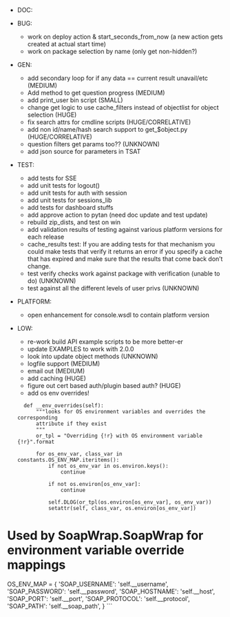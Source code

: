   * DOC:

  * BUG:
    * work on deploy action & start_seconds_from_now (a new action gets created at actual start time)
    * work on package selection by name (only get non-hidden?)

  * GEN:
    * add secondary loop for if any data == current result unavail/etc (MEDIUM)
    * Add method to get question progress (MEDIUM)
    * add print_user bin script (SMALL)
    * change get logic to use cache_filters instead of objectlist for object selection (HUGE)
    * fix search attrs for cmdline scripts (HUGE/CORRELATIVE)
    * add non id/name/hash search support to get_$object.py (HUGE/CORRELATIVE)
    * question filters get params too?? (UNKNOWN)
    * add json source for parameters in TSAT

  * TEST:
    * add tests for SSE
    * add unit tests for logout()
    * add unit tests for auth with session
    * add unit tests for sessions_lib
    * add tests for dashboard stuffs
    * add approve action to pytan (need doc update and test update)
    * rebuild zip_dists, and test on win
    * add validation results of testing against various platform versions for each release
    * cache_results test: If you are adding tests for that mechanism you could make tests that verify it returns an error if you specify a cache that has expired and make sure that the results that come back don’t change.
    * test verify checks work against package with verification (unable to do) (UNKNOWN)
    * test against all the different levels of user privs (UNKNOWN)

  * PLATFORM:
    * open enhancement for console.wsdl to contain platform version

  * LOW:
    * re-work build API example scripts to be more better-er
    * update EXAMPLES to work with 2.0.0
    * look into update object methods (UNKNOWN)
    * logfile support (MEDIUM)
    * email out (MEDIUM)
    * add caching (HUGE)
    * figure out cert based auth/plugin based auth? (HUGE)
    * add os env overrides!
    ```
      def __env_overrides(self):
          """looks for OS environment variables and overrides the corresponding
          attribute if they exist
          """
          or_tpl = "Overriding {!r} with OS environment variable {!r}".format

          for os_env_var, class_var in constants.OS_ENV_MAP.iteritems():
              if not os_env_var in os.environ.keys():
                  continue

              if not os.environ[os_env_var]:
                  continue

              self.DLOG(or_tpl(os.environ[os_env_var], os_env_var))
              setattr(self, class_var, os.environ[os_env_var])

  # Used by SoapWrap.SoapWrap for environment variable override mappings
  OS_ENV_MAP = {
      'SOAP_USERNAME': 'self.__username',
      'SOAP_PASSWORD': 'self.__password',
      'SOAP_HOSTNAME': 'self.__host',
      'SOAP_PORT': 'self.__port',
      'SOAP_PROTOCOL': 'self.__protocol',
      'SOAP_PATH': 'self.__soap_path',
  }
    ```

